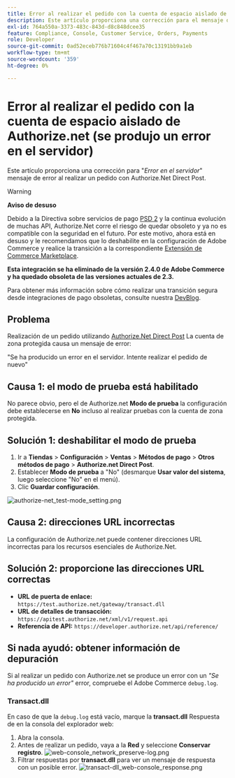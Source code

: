 ```yaml
---
title: Error al realizar el pedido con la cuenta de espacio aislado de Authorize.net (se produjo un error en el servidor)
description: Este artículo proporciona una corrección para el mensaje de error "*Se ha producido un error en el servidor*" al realizar un pedido con Authorize.Net Direct Post.
exl-id: 764a550a-3373-483c-843d-d8c848dcee35
feature: Compliance, Console, Customer Service, Orders, Payments
role: Developer
source-git-commit: 0ad52eceb776b71604c4f467a70c13191bb9a1eb
workflow-type: tm+mt
source-wordcount: '359'
ht-degree: 0%

---
```


# Error al realizar el pedido con la cuenta de espacio aislado de Authorize.net (se produjo un error en el servidor)

Este artículo proporciona una corrección para &quot;*Error en el servidor*&quot; mensaje de error al realizar un pedido con Authorize.Net Direct Post.

>[!WARNING]
>
>**Aviso de desuso**
>
>Debido a la Directiva sobre servicios de pago [PSD 2](https://docs.magento.com/user-guide/v2.3/stores/compliance-payment-services-directive.html) y la continua evolución de muchas API, Authorize.Net corre el riesgo de quedar obsoleto y ya no es compatible con la seguridad en el futuro. Por este motivo, ahora está en desuso y le recomendamos que lo deshabilite en la configuración de Adobe Commerce y realice la transición a la correspondiente [Extensión de Commerce Marketplace](https://marketplace.magento.com/extensions.html).
>
>**Esta integración se ha eliminado de la versión 2.4.0 de Adobe Commerce y ha quedado obsoleta de las versiones actuales de 2.3.**
>
>Para obtener más información sobre cómo realizar una transición segura desde integraciones de pago obsoletas, consulte nuestra [DevBlog](https://community.magento.com/t5/Magento-DevBlog/Deprecation-of-Magento-core-payment-integrations/ba-p/426445).

## Problema

Realización de un pedido utilizando [Authorize.Net Direct Post](https://docs.magento.com/user-guide/v2.3/payment/authorize-net-direct-post.html) La cuenta de zona protegida causa un mensaje de error:

>>
&quot;Se ha producido un error en el servidor. Intente realizar el pedido de nuevo&quot;

## Causa 1: el modo de prueba está habilitado

No parece obvio, pero el de Authorize.net **Modo de prueba** la configuración debe establecerse en **No** incluso al realizar pruebas con la cuenta de zona protegida.

## Solución 1: deshabilitar el modo de prueba

1. Ir a **Tiendas** > **Configuración** > **Ventas** > **Métodos de pago** > **Otros métodos de pago** > **Authorize.net Direct Post**.
1. Establecer **Modo de prueba** a &quot;No&quot; (desmarque **Usar valor del sistema**, luego seleccione &quot;No&quot; en el menú).
1. Clic **Guardar configuración**.

![authorize-net_test-mode_setting.png](/help/troubleshooting/miscellaneous/assets/authorize-net_test-mode_setting.png)

## Causa 2: direcciones URL incorrectas

La configuración de Authorize.net puede contener direcciones URL incorrectas para los recursos esenciales de Authorize.Net.

## Solución 2: proporcione las direcciones URL correctas

* **URL de puerta de enlace:**   `https://test.authorize.net/gateway/transact.dll`
* **URL de detalles de transacción:**   `https://apitest.authorize.net/xml/v1/request.api`
* **Referencia de API:**   `https://developer.authorize.net/api/reference/`

## Si nada ayudó: obtener información de depuración

Si al realizar un pedido con Authorize.net se produce un error con un *&quot;Se ha producido un error&quot;* error, compruebe el Adobe Commerce `debug.log`.

### Transact.dll

En caso de que la `debug.log` está vacío, marque la **transact.dll** Respuesta de en la consola del explorador web:

1. Abra la consola.
1. Antes de realizar un pedido, vaya a la **Red** y seleccione **Conservar registro**.    ![web-console_network_preserve-log.png](assets/web-console_network_preserve-log.png)
1. Filtrar respuestas por **transact.dll** para ver un mensaje de respuesta con un posible error.    ![transact-dll_web-console_response.png](assets/transact-dll_web-console_response.png)
